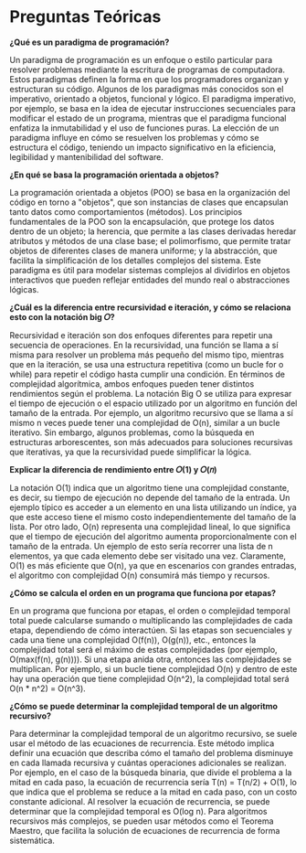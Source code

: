 # Preguntas Teóricas

**¿Qué es un paradigma de programación?**

Un paradigma de programación es un enfoque o estilo particular para resolver problemas mediante la escritura de programas de computadora. Estos paradigmas definen la forma en que los programadores organizan y estructuran su código. Algunos de los paradigmas más conocidos son el imperativo, orientado a objetos, funcional y lógico. El paradigma imperativo, por ejemplo, se basa en la idea de ejecutar instrucciones secuenciales para modificar el estado de un programa, mientras que el paradigma funcional enfatiza la inmutabilidad y el uso de funciones puras. La elección de un paradigma influye en cómo se resuelven los problemas y cómo se estructura el código, teniendo un impacto significativo en la eficiencia, legibilidad y mantenibilidad del software.

**¿En qué se basa la programación orientada a objetos?**

La programación orientada a objetos (POO) se basa en la organización del código en torno a "objetos", que son instancias de clases que encapsulan tanto datos como comportamientos (métodos). Los principios fundamentales de la POO son la encapsulación, que protege los datos dentro de un objeto; la herencia, que permite a las clases derivadas heredar atributos y métodos de una clase base; el polimorfismo, que permite tratar objetos de diferentes clases de manera uniforme; y la abstracción, que facilita la simplificación de los detalles complejos del sistema. Este paradigma es útil para modelar sistemas complejos al dividirlos en objetos interactivos que pueden reflejar entidades del mundo real o abstracciones lógicas.

**¿Cuál es la diferencia entre recursividad e iteración, y cómo se relaciona esto con la notación big 𝑂?**

Recursividad e iteración son dos enfoques diferentes para repetir una secuencia de operaciones. En la recursividad, una función se llama a sí misma para resolver un problema más pequeño del mismo tipo, mientras que en la iteración, se usa una estructura repetitiva (como un bucle for o while) para repetir el código hasta cumplir una condición. En términos de complejidad algorítmica, ambos enfoques pueden tener distintos rendimientos según el problema. La notación Big O se utiliza para expresar el tiempo de ejecución o el espacio utilizado por un algoritmo en función del tamaño de la entrada. Por ejemplo, un algoritmo recursivo que se llama a sí mismo n veces puede tener una complejidad de O(n), similar a un bucle iterativo. Sin embargo, algunos problemas, como la búsqueda en estructuras arborescentes, son más adecuados para soluciones recursivas que iterativas, ya que la recursividad puede simplificar la lógica.

**Explicar la diferencia de rendimiento entre 𝑂(1) y 𝑂(𝑛)**

La notación O(1) indica que un algoritmo tiene una complejidad constante, es decir, su tiempo de ejecución no depende del tamaño de la entrada. Un ejemplo típico es acceder a un elemento en una lista utilizando un índice, ya que este acceso tiene el mismo costo independientemente del tamaño de la lista. Por otro lado, O(n) representa una complejidad lineal, lo que significa que el tiempo de ejecución del algoritmo aumenta proporcionalmente con el tamaño de la entrada. Un ejemplo de esto sería recorrer una lista de n elementos, ya que cada elemento debe ser visitado una vez. Claramente, O(1) es más eficiente que O(n), ya que en escenarios con grandes entradas, el algoritmo con complejidad O(n) consumirá más tiempo y recursos.

**¿Cómo se calcula el orden en un programa que funciona por etapas?**

En un programa que funciona por etapas, el orden o complejidad temporal total puede calcularse sumando o multiplicando las complejidades de cada etapa, dependiendo de cómo interactúen. Si las etapas son secuenciales y cada una tiene una complejidad O(f(n)), O(g(n)), etc., entonces la complejidad total será el máximo de estas complejidades (por ejemplo, O(max(f(n), g(n)))). Si una etapa anida otra, entonces las complejidades se multiplican. Por ejemplo, si un bucle tiene complejidad O(n) y dentro de este hay una operación que tiene complejidad O(n^2), la complejidad total será O(n * n^2) = O(n^3).

**¿Cómo se puede determinar la complejidad temporal de un algoritmo recursivo?**

Para determinar la complejidad temporal de un algoritmo recursivo, se suele usar el método de las ecuaciones de recurrencia. Este método implica definir una ecuación que describa cómo el tamaño del problema disminuye en cada llamada recursiva y cuántas operaciones adicionales se realizan. Por ejemplo, en el caso de la búsqueda binaria, que divide el problema a la mitad en cada paso, la ecuación de recurrencia sería T(n) = T(n/2) + O(1), lo que indica que el problema se reduce a la mitad en cada paso, con un costo constante adicional. Al resolver la ecuación de recurrencia, se puede determinar que la complejidad temporal es O(log n). Para algoritmos recursivos más complejos, se pueden usar métodos como el Teorema Maestro, que facilita la solución de ecuaciones de recurrencia de forma sistemática.


